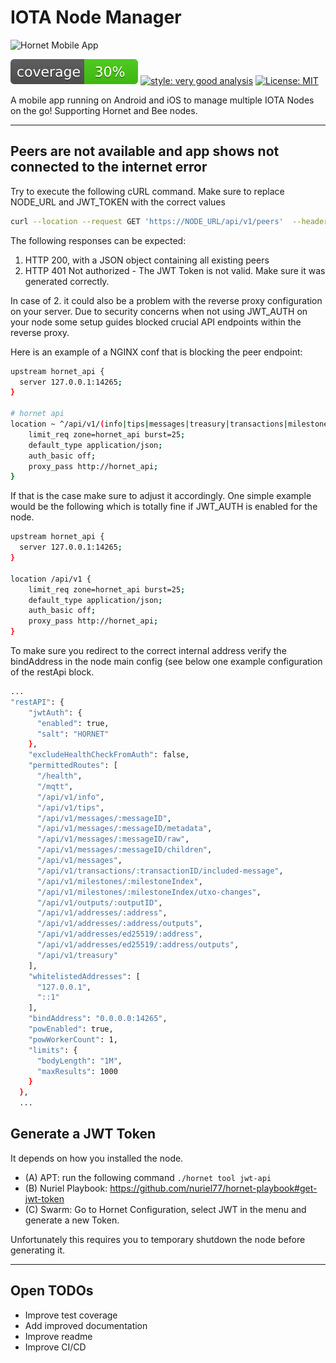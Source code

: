 # IOTA Node Manager
![Hornet Mobile App][logo]

![coverage][coverage_badge]
[![style: very good analysis][very_good_analysis_badge]][very_good_analysis_link]
[![License: MIT][license_badge]][license_link]

A mobile app running on Android and iOS to manage multiple IOTA Nodes on the go! Supporting Hornet and Bee nodes.

---

## Peers are not available and app shows not connected to the internet error
Try to execute the following cURL command. Make sure to replace NODE_URL and JWT_TOKEN with the correct values

```bash
curl --location --request GET 'https://NODE_URL/api/v1/peers'  --header 'Authorization: Bearer JTW_TOKEN'
```

The following responses can be expected:
1. HTTP 200, with a JSON object containing all existing peers
2. HTTP 401 Not authorized - The JWT Token is not valid. Make sure it was generated correctly.


In case of 2. it could also be a problem with the reverse proxy configuration on your server. 
Due to security concerns when not using JWT_AUTH on your node some setup guides blocked crucial API endpoints within the reverse proxy.

Here is an example of a NGINX conf that is blocking the peer endpoint:

```bash
upstream hornet_api {
  server 127.0.0.1:14265;
}

# hornet api
location ~ ^/api/v1/(info|tips|messages|treasury|transactions|milestones|outputs|addresses) {
    limit_req zone=hornet_api burst=25;
    default_type application/json;
    auth_basic off;
    proxy_pass http://hornet_api;
}
```
If that is the case make sure to adjust it accordingly. One simple example would be the following which is totally fine if JWT_AUTH is enabled for the node.

```bash
upstream hornet_api {
  server 127.0.0.1:14265;
}

location /api/v1 {
    limit_req zone=hornet_api burst=25;
    default_type application/json;
    auth_basic off;
    proxy_pass http://hornet_api;
}
```
To make sure you redirect to the correct internal address verify the bindAddress in the node main config (see below one example configuration of the restApi block.
```bash
...
"restAPI": {
    "jwtAuth": {
      "enabled": true,
      "salt": "HORNET"
    },
    "excludeHealthCheckFromAuth": false,
    "permittedRoutes": [
      "/health",
      "/mqtt",
      "/api/v1/info",
      "/api/v1/tips",
      "/api/v1/messages/:messageID",
      "/api/v1/messages/:messageID/metadata",
      "/api/v1/messages/:messageID/raw",
      "/api/v1/messages/:messageID/children",
      "/api/v1/messages",
      "/api/v1/transactions/:transactionID/included-message",
      "/api/v1/milestones/:milestoneIndex",
      "/api/v1/milestones/:milestoneIndex/utxo-changes",
      "/api/v1/outputs/:outputID",
      "/api/v1/addresses/:address",
      "/api/v1/addresses/:address/outputs",
      "/api/v1/addresses/ed25519/:address",
      "/api/v1/addresses/ed25519/:address/outputs",
      "/api/v1/treasury"
    ],
    "whitelistedAddresses": [
      "127.0.0.1",
      "::1"
    ],
    "bindAddress": "0.0.0.0:14265",
    "powEnabled": true,
    "powWorkerCount": 1,
    "limits": {
      "bodyLength": "1M",
      "maxResults": 1000
    }
  },
  ...
```


## Generate a JWT Token
It depends on how you installed the node.

* (A) APT:  run the following command ```./hornet tool jwt-api```
*  (B) Nuriel Playbook: https://github.com/nuriel77/hornet-playbook#get-jwt-token
*  (C) Swarm: Go to Hornet Configuration, select JWT in the menu and generate a new Token.

Unfortunately this requires you to temporary shutdown the node before generating it.


---

## Open TODOs
- Improve test coverage
- Add improved documentation
- Improve readme
- Improve CI/CD

[coverage_badge]: coverage_badge.svg
[flutter_localizations_link]: https://api.flutter.dev/flutter/flutter_localizations/flutter_localizations-library.html
[internationalization_link]: https://flutter.dev/docs/development/accessibility-and-localization/internationalization
[license_badge]: https://img.shields.io/badge/license-MIT-blue.svg
[license_link]: https://opensource.org/licenses/MIT
[logo]: https://raw.githubusercontent.com/pauli2406/iota_hornet_mobile_app/main/assets/svg/manager_banner.svg
[very_good_analysis_badge]: https://img.shields.io/badge/style-very_good_analysis-B22C89.svg
[very_good_analysis_link]: https://pub.dev/packages/very_good_analysis
